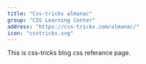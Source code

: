 ```yaml
---
title: "Css-tricks almanac"
group: "CSS Learning Center"
address: "https://css-tricks.com/almanac/"
icon: "csstricks.svg"
---
```


This is css-tricks blog css referance page.
